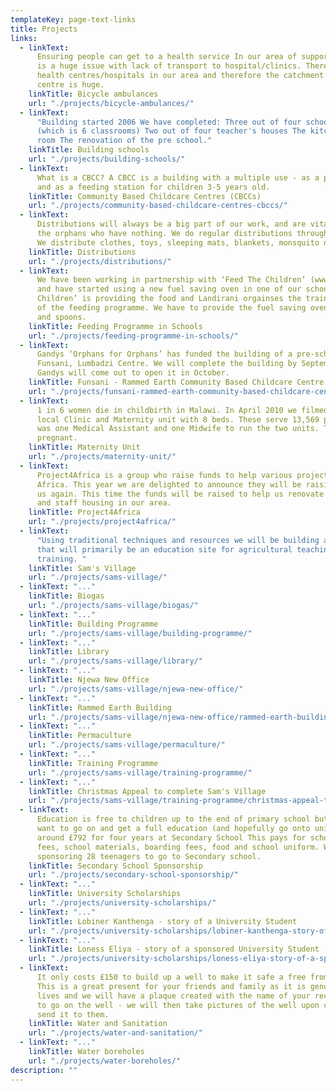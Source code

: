 ```yaml
---
templateKey: page-text-links
title: Projects
links:
  - linkText:
      Ensuring people can get to a health service In our area of support there
      is a huge issue with lack of transport to hospital/clinics. There are not enough
      health centres/hospitals in our area and therefore the catchment area for each
      centre is huge.
    linkTitle: Bicycle ambulances
    url: "./projects/bicycle-ambulances/"
  - linkText:
      "Building started 2006 We have completed: Three out of four school blocks
      (which is 6 classrooms) Two out of four teacher's houses The kitchen and store
      room The renovation of the pre school."
    linkTitle: Building schools
    url: "./projects/building-schools/"
  - linkText:
      What is a CBCC? A CBCC is a building with a multiple use - as a pre-school
      and as a feeding station for children 3-5 years old.
    linkTitle: Community Based Childcare Centres (CBCCs)
    url: "./projects/community-based-childcare-centres-cbccs/"
  - linkText:
      Distributions will always be a big part of our work, and are vital to
      the orphans who have nothing. We do regular distributions throughout our area.
      We distribute clothes, toys, sleeping mats, blankets, monsquito nets.
    linkTitle: Distributions
    url: "./projects/distributions/"
  - linkText:
      We have been working in partnership with ‘Feed The Children’ (www.feedthechildren.org)
      and have started using a new fuel saving oven in one of our schools. ‘Feed The
      Children’ is providing the food and Landirani orgainses the training and operation
      of the feeding programme. We have to provide the fuel saving oven and the bowls
      and spoons.
    linkTitle: Feeding Programme in Schools
    url: "./projects/feeding-programme-in-schools/"
  - linkText:
      Gandys ‘Orphans for Orphans’ has funded the building of a pre-school at
      Funsani, Lumbadzi Centre. We will complete the building by September 2017 and
      Gandys will come out to open it in October.
    linkTitle: Funsani - Rammed Earth Community Based Childcare Centre (CBCC)
    url: "./projects/funsani-rammed-earth-community-based-childcare-centre-cbcc/"
  - linkText:
      1 in 6 women die in childbirth in Malawi. In April 2010 we filmed in our
      local Clinic and Maternity unit with 8 beds. These serve 13,569 people. There
      was one Medical Assistant and one Midwife to run the two units. The Midwife was
      pregnant.
    linkTitle: Maternity Unit
    url: "./projects/maternity-unit/"
  - linkText:
      Project4Africa is a group who raise funds to help various projects in
      Africa. This year we are delighted to announce they will be raising money for
      us again. This time the funds will be raised to help us renovate a maternity unit
      and staff housing in our area.
    linkTitle: Project4Africa
    url: "./projects/project4africa/"
  - linkText:
      "Using traditional techniques and resources we will be building a village
      that will primarily be an education site for agricultural teaching and vocational
      training. "
    linkTitle: Sam's Village
    url: "./projects/sams-village/"
  - linkText: "..."
    linkTitle: Biogas
    url: "./projects/sams-village/biogas/"
  - linkText: "..."
    linkTitle: Building Programme
    url: "./projects/sams-village/building-programme/"
  - linkText: "..."
    linkTitle: Library
    url: "./projects/sams-village/library/"
  - linkText: "..."
    linkTitle: Njewa New Office
    url: "./projects/sams-village/njewa-new-office/"
  - linkText: "..."
    linkTitle: Rammed Earth Building
    url: "./projects/sams-village/njewa-new-office/rammed-earth-building/"
  - linkText: "..."
    linkTitle: Permaculture
    url: "./projects/sams-village/permaculture/"
  - linkText: "..."
    linkTitle: Training Programme
    url: "./projects/sams-village/training-programme/"
  - linkText: "..."
    linkTitle: Christmas Appeal to complete Sam's Village
    url: "./projects/sams-village/training-programme/christmas-appeal-to-complete-sams-village/"
  - linkText:
      Education is free to children up to the end of primary school but if they
      want to go on and get a full education (and hopefully go onto university) it costs
      around £792 for four years at Secondary School This pays for school fees, exam
      fees, school materials, boarding fees, food and school uniform. We are currently
      sponsoring 28 teenagers to go to Secondary school.
    linkTitle: Secondary School Sponsorship
    url: "./projects/secondary-school-sponsorship/"
  - linkText: "..."
    linkTitle: University Scholarships
    url: "./projects/university-scholarships/"
  - linkText: "..."
    linkTitle: Lobiner Kanthenga - story of a University Student
    url: "./projects/university-scholarships/lobiner-kanthenga-story-of-a-university-student/"
  - linkText: "..."
    linkTitle: Loness Eliya - story of a sponsored University Student
    url: "./projects/university-scholarships/loness-eliya-story-of-a-sponsored-university-student/"
  - linkText:
      It only costs £150 to build up a well to make it safe a free from contamination.
      This is a great present for your friends and family as it is genuinely saving
      lives and we will have a plaque created with the name of your recipient on it
      to go on the well - we will then take pictures of the well upon completion and
      send it to them.
    linkTitle: Water and Sanitation
    url: "./projects/water-and-sanitation/"
  - linkText: "..."
    linkTitle: Water boreholes
    url: "./projects/water-boreholes/"
description: ""
---
```

